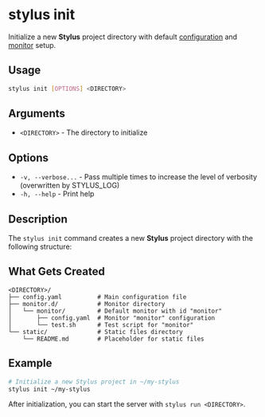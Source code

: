 # stylus init

Initialize a new **Stylus** project directory with default [configuration](../configuration/server/) and [monitor](../configuration/monitor/) setup.

## Usage

```bash
stylus init [OPTIONS] <DIRECTORY>
```

## Arguments

- `<DIRECTORY>` - The directory to initialize

## Options

- `-v, --verbose...` - Pass multiple times to increase the level of verbosity (overwritten by STYLUS_LOG)
- `-h, --help` - Print help

## Description

The `stylus init` command creates a new **Stylus** project directory with the following structure:

## What Gets Created

```
<DIRECTORY>/
├── config.yaml          # Main configuration file
├── monitor.d/           # Monitor directory
│   └── monitor/         # Default monitor with id "monitor"
│       ├── config.yaml  # Monitor "monitor" configuration
│       └── test.sh      # Test script for "monitor"
└── static/              # Static files directory
    └── README.md        # Placeholder for static files
```

## Example

```bash
# Initialize a new Stylus project in ~/my-stylus
stylus init ~/my-stylus
```

After initialization, you can start the server with `stylus run <DIRECTORY>`. 
